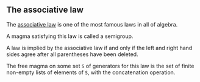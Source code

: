## The associative law

The [associative law](https://en.wikipedia.org/wiki/Associative_property) is one of the most famous laws in all of algebra.

A magma satisfying this law is called a semigroup.

A law is implied by the associative law if and only if the left and right hand sides agree after all parentheses have been deleted.

The free magma on some set `S` of generators for this law is the set of finite non-empty lists of elements of `S`, with the concatenation operation.
